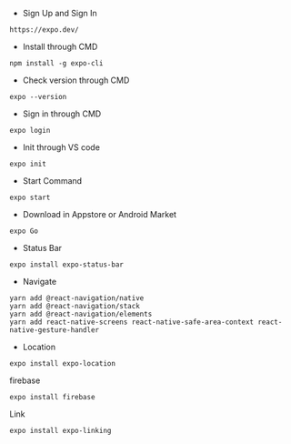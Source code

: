 - Sign Up and Sign In
```
https://expo.dev/
```

- Install through CMD
```
npm install -g expo-cli
```

- Check version through CMD
```
expo --version
```

- Sign in through CMD
```
expo login
```

- Init through VS code
```
expo init
```

- Start Command
```
expo start
```

- Download in Appstore or Android Market
```
expo Go
```

- Status Bar
```
expo install expo-status-bar
```

- Navigate
```
yarn add @react-navigation/native
yarn add @react-navigation/stack
yarn add @react-navigation/elements
yarn add react-native-screens react-native-safe-area-context react-native-gesture-handler
```

- Location
```
expo install expo-location
```

firebase
```
expo install firebase
```

Link
```
expo install expo-linking
```
